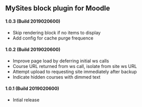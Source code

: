 ## MySites block plugin for Moodle

#### 1.0.3 (Build 2019020600)
* Skip rendering block if no items to display
* Add config for cache purge frequence

#### 1.0.2 (Build 2019020600)
* Improve page load by deferring initial ws calls
* Course URL returned from ws call, isolate from site ws URL
* Attempt upload to requesting site immediately after backup
* Indicate hidden courses with dimmed text

#### 1.0.1 (Build 2019020600)
* Intial release